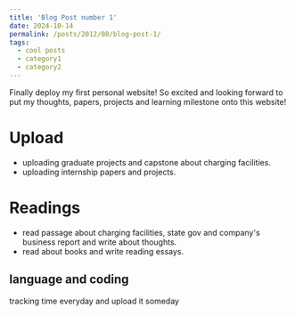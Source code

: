 ```yaml
---
title: 'Blog Post number 1'
date: 2024-10-14
permalink: /posts/2012/08/blog-post-1/
tags:
  - cool posts
  - category1
  - category2
---
```


Finally deploy my first personal website! So excited and looking forward to put my thoughts, papers, projects and learning milestone onto this website!

Upload
======
* uploading graduate projects and capstone about charging facilities.
* uploading internship papers and projects.

Readings
======
* read passage about charging facilities, state gov and company's business report and write about thoughts.
* read about books and write reading essays.

language and coding
------
tracking time everyday and upload it someday
